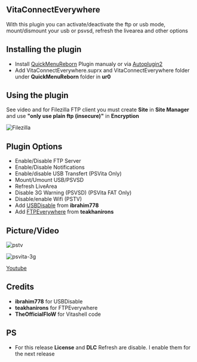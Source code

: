 ## VitaConnectEverywhere
With this plugin you can activate/deactivate the ftp or usb mode, mount/dismount your usb or psvsd, refresh the livearea and other options

## Installing the plugin
* Install [QuickMenuReborn](https://github.com/Ibrahim778/QuickMenuReborn) Plugin manualy or via [Autoplugin2](https://github.com/ONElua/AutoPlugin2/releases)
* Add VitaConnectEverywhere.suprx and VitaConnectEverywhere folder under **QuickMenuReborn** folder in **ur0**

## Using the plugin
See video and for Filezilla FTP client you must create **Site** in **Site Manager** and use **"only use plain ftp (insecure)"** in **Encryption**

![Filezilla](https://github.com/BenMitnicK/VitaConnectEverywhere/assets/2843334/151d9406-3300-4c68-9e01-4c222d31da8e)

## Plugin Options
- Enable/Disable FTP Server
- Enable/Disable Notifications
- Enable/disable USB Transfert (PSVita Only)
- Mount/Umount USB/PSVSD
- Refresh LiveArea
- Disable 3G Warning (PSVSD) (PSVita FAT Only)
- Disable/enable Wifi (PSTV)
- Add [USBDisable](https://github.com/Ibrahim778/USBDisable) from **ibrahim778**
- Add [FTPEverywhere](https://github.com/teakhanirons/ftpeverywhere) from **teakhanirons**

## Picture/Video
![pstv](https://github.com/BenMitnicK/VitaConnectEverywhere/assets/2843334/5f62e07a-7e32-4e07-ba58-b3536d35fde0)

![psvita-3g](https://github.com/BenMitnicK/VitaConnectEverywhere/assets/2843334/ccc81482-c162-4b02-a143-0108321e80ea)

[Youtube](https://www.youtube.com/watch?v=sVEsCAmN49c)

## Credits
- **ibrahim778** for USBDisable
- **teakhanirons** for FTPEverywhere
- **TheOfficialFloW** for Vitashell code

## PS
- For this release **License** and **DLC** Refresh are disable. I enable them for the next release
